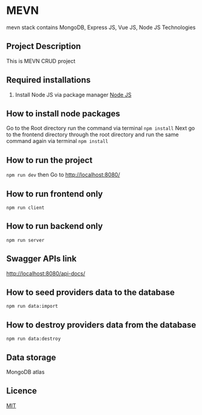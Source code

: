 # MEVN

mevn stack contains MongoDB, Express JS, Vue JS, Node JS Technologies

## Project Description

This is MEVN CRUD project

## Required installations

1. Install Node JS via package manager [Node JS](https://nodejs.org/en/download/package-manager/)

## How to install node packages

Go to the Root directory run the command via terminal `npm install`
Next go to the frontend directory through the root directory and run the same command again via terminal `npm install`

## How to run the project

`npm run dev`
then Go to [http://localhost:8080/](http://localhost:8080/)

## How to run frontend only

`npm run client`

## How to run backend only

`npm run server`

## Swagger APIs link

[http://localhost:8080/api-docs/](http://localhost:8080/api-docs/)

## How to seed providers data to the database

`npm run data:import`

## How to destroy providers data from the database

`npm run data:destroy`

## Data storage

MongoDB atlas

## Licence

[MIT](https://choosealicense.com/licenses/mit/)
